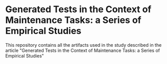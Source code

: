 # Generated Tests in the Context of Maintenance Tasks: a Series of Empirical Studies

This repository contains all the artifacts used in the study described in the article "Generated Tests in the Context of Maintenance Tasks: a Series of Empirical Studies"
